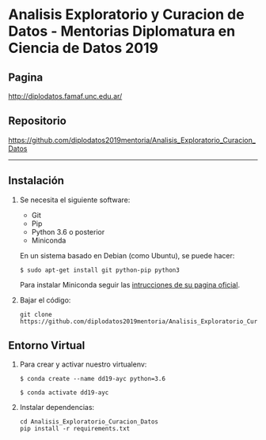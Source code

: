 Analisis Exploratorio y Curacion de Datos - Mentorias Diplomatura en Ciencia de Datos 2019
==========================================================================================

Pagina
------

http://diplodatos.famaf.unc.edu.ar/


Repositorio
-----------

https://github.com/diplodatos2019mentoria/Analisis_Exploratorio_Curacion_Datos

-------------------------------------------------------------------------------

Instalación
-----------

1.  Se necesita el siguiente software:

    - Git
    - Pip
    - Python 3.6 o posterior
    - Miniconda

    En un sistema basado en Debian (como Ubuntu), se puede hacer:

        $ sudo apt-get install git python-pip python3

    Para instalar Miniconda seguir las [intrucciones de su pagina oficial](https://docs.conda.io/en/latest/miniconda.html#installing).

3.  Bajar el código:

        git clone https://github.com/diplodatos2019mentoria/Analisis_Exploratorio_Curacion_Datos.git


Entorno Virtual
---------------

1.  Para crear y activar nuestro virtualenv:

        $ conda create --name dd19-ayc python=3.6

        $ conda activate dd19-ayc

2.  Instalar dependencias:

        cd Analisis_Exploratorio_Curacion_Datos
        pip install -r requirements.txt
